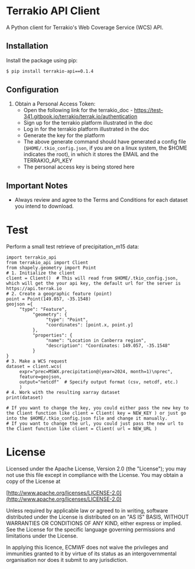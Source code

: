 # Terrakio API Client

A Python client for Terrakio's Web Coverage Service (WCS) API.

## Installation

Install the package using pip:

```bash
$ pip install terrakio-api==0.1.4
```

## Configuration

1. Obtain a Personal Access Token:
   - Open the following link for the terrakio_doc - https://test-341.gitbook.io/terrakio/terrak.io/authentication
   - Sign up for the terrakio platform illustrated in the doc
   - Log in for the terrakio platform illustrated in the doc
   - Generate the key for the platform
   - The above generate command should have generated a config file (`$HOME/.tkio_config.json`, if you are on a linux system, the $HOME indicates the root), in which it stores the EMAIL and the TERRAKIO_API_KEY
   - The personal access key is being stored here

## Important Notes
- Always review and agree to the Terms and Conditions for each dataset you intend to download.

# Test

Perform a small test retrieve of precipitation_m15 data:

```
import terrakio_api
from terrakio_api import Client
from shapely.geometry import Point
# 1. Initialize the client
client = Client()  # This will read from $HOME/.tkio_config.json, which will get the your api key, the default url for the server is https://api.terrak.io
# 2. Create a geographic feature (point)
point = Point(149.057, -35.1548)
geojson ={
     "type": "Feature",
          "geometry": {
               "type": "Point",
               "coordinates": [point.x, point.y]
          },
          "properties": {
               "name": "Location in Canberra region",
               "description": "Coordinates: 149.057, -35.1548"
          }
}
# 3. Make a WCS request
dataset = client.wcs(
     expr="prec=MSWX.precipitation@(year=2024, month=1)\nprec",
     feature=geojson,
     output="netcdf"  # Specify output format (csv, netcdf, etc.)
     )
# 4. Work with the resulting xarray dataset
print(dataset)

# If you want to change the key, you could either pass the new key to the Client function like client = Client( key = NEW_KEY ) or just go into the $HOME/.tkio_config.json file and change it manually.
# If you want to change the url, you could just pass the new url to the Client function like client = Client( url = NEW_URL )
```


# License

Licensed under the Apache License, Version 2.0 (the "License"); you may not use this file except in compliance with the License. You may obtain a copy of the License at

[http://www.apache.org/licenses/LICENSE-2.0](http://www.apache.org/licenses/LICENSE-2.0)

Unless required by applicable law or agreed to in writing, software distributed under the License is distributed on an "AS IS" BASIS, WITHOUT WARRANTIES OR CONDITIONS OF ANY KIND, either express or implied. See the License for the specific language governing permissions and limitations under the License.

In applying this licence, ECMWF does not waive the privileges and immunities granted to it by virtue of its status as an intergovernmental organisation nor does it submit to any jurisdiction.
